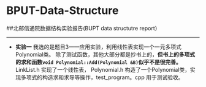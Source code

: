 # BPUT-Data-Structure
##北邮信通院数据结构实验报告(BUPT data structutre report）

---

- **实验一**
我选的是题目3——应用实验，利用线性表实现一个一元多项式Polynomial类。
除了测试函数，其他大部分都是抄书上的，**但书上的多项式的求和函数`void Polynomial::Add(Polynomial &B)`似乎不是很完善。**
LinkList.h 实现了一个线性表， Polynomial.h 构造了一个Polynomial类，实现多项式的构造求和求导等操作，test_program。cpp 用于测试验收。
